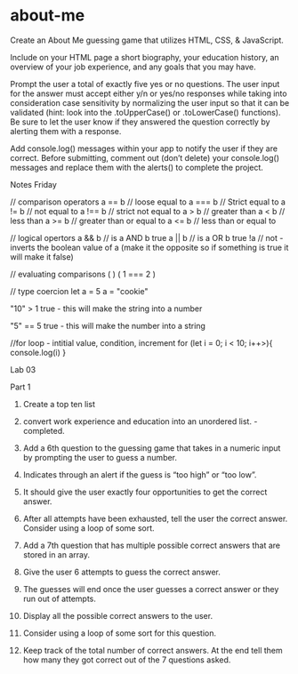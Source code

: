 # about-me

Create an About Me guessing game that utilizes HTML, CSS, & JavaScript.

Include on your HTML page a short biography, your education history, an overview of your job experience, and any goals that you may have.

Prompt the user a total of exactly five yes or no questions. The user input for the answer must accept either y/n or yes/no responses while taking into consideration case sensitivity by normalizing the user input so that it can be validated (hint: look into the .toUpperCase() or .toLowerCase() functions). Be sure to let the user know if they answered the question correctly by alerting them with a response.

Add console.log() messages within your app to notify the user if they are correct. Before submitting, comment out (don’t delete) your console.log() messages and replace them with the alerts() to complete the project.

Notes Friday

// comparison operators
a == b // loose equal to
a === b // Strict equal to
a != b // not equal to
a !== b // strict not equal to
a > b // greater than
a < b // less than
a >= b // greater than or equal to
a <= b // less than or equal to

// logical opertors
a && b // is a AND b true
a || b // is a OR b true
!a // not - inverts the boolean value of a (make it the opposite so if something is true it will make it false)

// evaluating comparisons
( <operand><operator><operand>)
( 1 === 2 )

// type coercion
let a = 5
a = "cookie"

"10" > 1
true - this will make the string into a number

"5" == 5
true - this will make the number into a string

//for loop - intitial value, condition, increment
for (let i = 0; i < 10; i++>){
console.log(i)
}

Lab 03

Part 1

1. Create a top ten list
2. convert work experience and education into an unordered list. - completed.

3. Add a 6th question to the guessing game that takes in a numeric input by prompting the user to guess a number.
4. Indicates through an alert if the guess is “too high” or “too low”.
5. It should give the user exactly four opportunities to get the correct answer.
6. After all attempts have been exhausted, tell the user the correct answer. Consider using a loop of some sort.

7. Add a 7th question that has multiple possible correct answers that are stored in an array.
8. Give the user 6 attempts to guess the correct answer.
9. The guesses will end once the user guesses a correct answer or they run out of attempts.
10. Display all the possible correct answers to the user.
11. Consider using a loop of some sort for this question.

12. Keep track of the total number of correct answers. At the end tell them how many they got correct out of the 7 questions asked.
